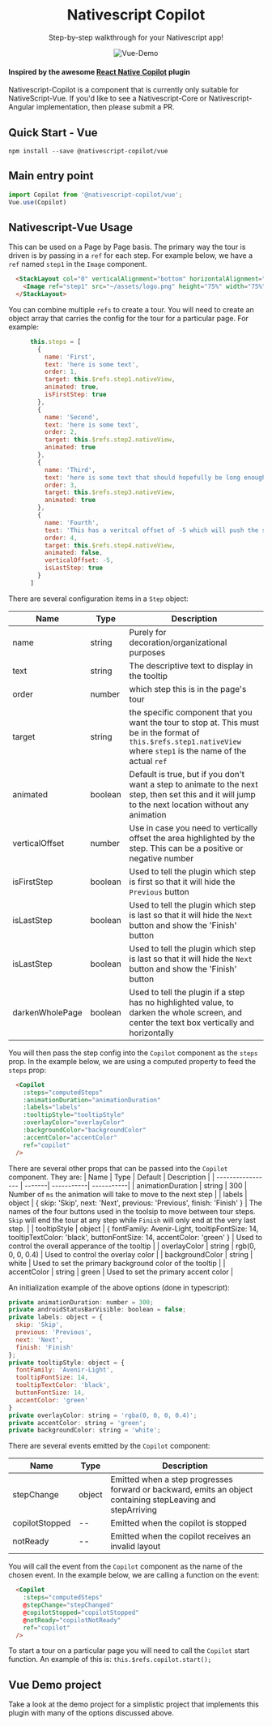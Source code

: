 <h1 align="center">Nativescript Copilot</h1>
<p align="center">
  Step-by-step walkthrough for your Nativescript app!
</p>
<p align="center">
  <img src="./screenshots/vue-demo.gif" alt="Vue-Demo" />
</p>

#### Inspired by the awesome [React Native Copilot](https://github.com/mohebifar/react-native-copilot) plugin


Nativescript-Copilot is a component that is currently only suitable for NativeScript-Vue.  If you'd like to see a Nativescript-Core or Nativescript-Angular implementation, then please submit a PR.

## Quick Start - Vue

```shell
npm install --save @nativescript-copilot/vue
```

## Main entry point

```js
import Copilot from '@nativescript-copilot/vue';
Vue.use(Copilot)
```

## Nativescript-Vue Usage

This can be used on a Page by Page basis. The primary way the tour is driven is by passing in a `ref` for each step.  For example below, we have a `ref` named `step1` in the `Image` component.

```html
  <StackLayout col="0" verticalAlignment="bottom" horizontalAlignment="left">
    <Image ref="step1" src="~/assets/logo.png" height="75%" width="75%" borderWidth="1"/>
  </StackLayout>
```

You can combine multiple `refs` to create a tour.  You will need to create an object array that carries the config for the tour for a particular page.  For example:

```js
      this.steps = [
        {
          name: 'First',
          text: 'here is some text',
          order: 1,
          target: this.$refs.step1.nativeView,
          animated: true,
          isFirstStep: true
        },
        {
          name: 'Second',
          text: 'here is some text',
          order: 2,
          target: this.$refs.step2.nativeView,
          animated: true
        },
        {
          name: 'Third',
          text: 'here is some text that should hopefully be long enought to cause a wrap.  What will happen if the text is too long. Find out!',
          order: 3,
          target: this.$refs.step3.nativeView,
          animated: true
        },
        {
          name: 'Fourth',
          text: 'This has a veritcal offset of -5 which will push the step 5dp towards the top',
          order: 4,
          target: this.$refs.step4.nativeView,
          animated: false,
          verticalOffset: -5,
          isLastStep: true
        }
      ]
```

There are several configuration items in a `Step` object:

| Name           | Type          | Description    |
| -------------- | --------------| --------------- |
| name           | string        | Purely for decoration/organizational purposes   |
| text           | string        | The descriptive text to display in the tooltip   |
| order          | number        | which step this is in the page's tour   |
| target         | string        | the specific component that you want the tour to stop at.  This must be in the format of `this.$refs.step1.nativeView` where `step1` is the name of the actual `ref`   |
| animated       | boolean       | Default is true, but if you don't want a step to animate to the next step, then set this and it will jump to the next location without any animation   |
| verticalOffset | number        | Use in case you need to vertically offset the area highlighted by the step.  This can be a positive or negative number   |
| isFirstStep    | boolean       | Used to tell the plugin which step is first so that it will hide the `Previous` button   |
| isLastStep     | boolean       | Used to tell the plugin which step is last so that it will hide the `Next` button and show the 'Finish' button    |
| isLastStep     | boolean       | Used to tell the plugin which step is last so that it will hide the `Next` button and show the 'Finish' button    |
| darkenWholePage| boolean       | Used to tell the plugin if a step has no highlighted value, to darken the whole screen, and center the text box vertically and horizontally    |

You will then pass the step config into the `Copilot` component as the `steps` prop.  In the example below, we are using a computed property to feed the `steps` prop:

```html
  <Copilot
    :steps="computedSteps"
    :animationDuration="animationDuration"
    :labels="labels"
    :tooltipStyle="tooltipStyle"
    :overlayColor="overlayColor"
    :backgroundColor="backgroundColor"
    :accentColor="accentColor"
    ref="copilot"
  />
```

There are several other props that can be passed into the `Copilot` component.  They are:
| Name              | Type   | Default    | Description    |
| ----------------- | -------| -----------| -----------|
| animationDuration | string | 300        | Number of `ms` the animation will take to move to the next step |
| labels            | object | { skip: 'Skip', next: 'Next', previous: 'Previous', finish: 'Finish' } | The names of the four buttons used in the toolsip to move between tour steps.  `Skip` will end the tour at any step while `Finish` will only end at the very last step. |
| tooltipStyle      | object | { fontFamily: Avenir-Light, tooltipFontSize: 14, tooltipTextColor: 'black', buttonFontSize: 14, accentColor: 'green' }        | Used to control the overall apperance of the tooltip |
| overlayColor      | string | rgb(0, 0, 0, 0.4)           | Used to control the overlay color           |
| backgroundColor   | string | white      | Used to set the primary background color of the tooltip           |
| accentColor       | string | green      | Used to set the primary accent color           |


An initialization example of the above options (done in typescript):

```js
private animationDuration: number = 300;
private androidStatusBarVisible: boolean = false;
private labels: object = {
  skip: 'Skip',
  previous: 'Previous',
  next: 'Next',
  finish: 'Finish'
};
private tooltipStyle: object = {
  fontFamily: 'Avenir-Light',
  tooltipFontSize: 14,
  tooltipTextColor: 'black',
  buttonFontSize: 14,
  accentColor: 'green'
}
private overlayColor: string = 'rgba(0, 0, 0, 0.4)';
private accentColor: string = 'green';
private backgroundColor: string = 'white';
```

There are several events emitted by the `Copilot` component:

| Name           | Type          | Description    |
| -------------- | --------------| --------------- |
| stepChange     | object            | Emitted when a step progresses forward or backward, emits an object containing stepLeaving and stepArriving    |
| copilotStopped | --            | Emitted when the copilot is stopped   |
| notReady       | --            | Emitted when the copilot receives an invalid layout |

You will call the event from the `Copilot` component as the name of the chosen event.  In the example below, we are calling a function on the event:

```html
  <Copilot
    :steps="computedSteps"
    @stepChange="stepChanged"
    @copilotStopped="copilotStopped"
    @notReady="copilotNotReady"
    ref="copilot"
  />
```

To start a tour on a particular page you will need to call the `Copilot` start function.  An example of this is: `this.$refs.copilot.start();`

## Vue Demo project

Take a look at the demo project for a simplistic project that implements this plugin with many of the options discussed above.
